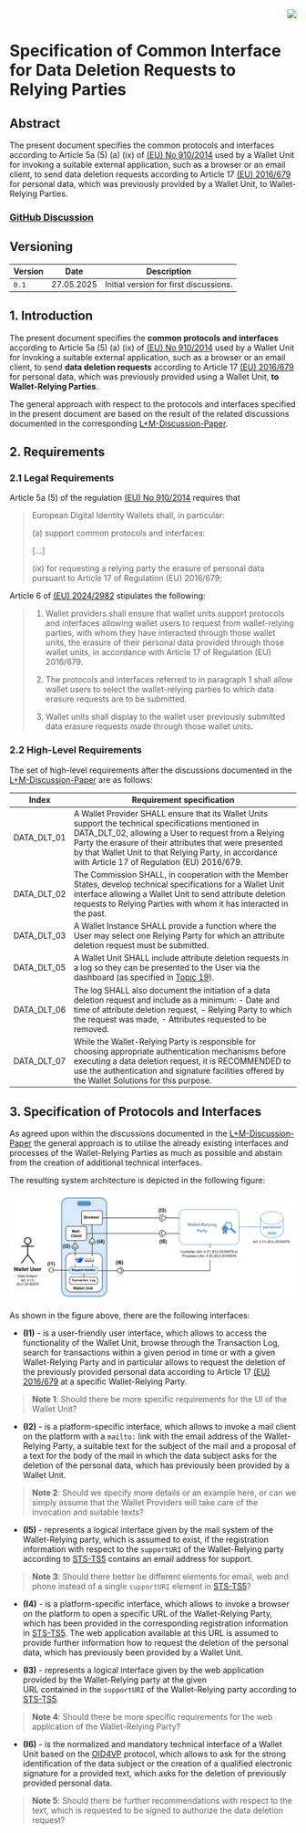 <img align="right" height="50" src="https://raw.githubusercontent.com/eu-digital-identity-wallet/eudi-srv-web-issuing-eudiw-py/34015dc3c6f52529a99e673df1d4fa69d50f7ff5/app/static/ic-logo.svg"/><br/>

# Specification of Common Interface for Data Deletion Requests to Relying Parties

## Abstract

The present document specifies the common protocols and interfaces according to Article 5a (5) (a) (ix) of
[(EU) No 910/2014](http://data.europa.eu/eli/reg/2014/910/2024-10-18) used by a Wallet Unit for invoking a suitable external application, 
such as a browser or an email client, to send data deletion requests according to Article 17
[(EU) 2016/679](http://data.europa.eu/eli/reg/2016/679/oj) for personal data, which was previously
provided by a Wallet Unit, to Wallet-Relying Parties.   

### [GitHub Discussion](https://github.com/eu-digital-identity-wallet/eudi-doc-standards-and-technical-specifications/discussions/categories/technical-specification-discussion)

## Versioning

| Version | Date        | Description                                                                                                                                                                                                                                                           |
|---------|-------------|-----------------------------------------------------------------------------------------------------------------------------------------------------------------------------------------------------------------------------------------------------------------------|
| `0.1`   | 27.05.2025 | Initial version for first discussions.                                                                                                                                                                                                                                |

## 1. Introduction

The present document specifies the **common protocols and interfaces** according to Article 5a (5) (a) (ix) of
[(EU) No 910/2014](http://data.europa.eu/eli/reg/2014/910/2024-10-18) used by a Wallet Unit for invoking a suitable external application,
such as a browser or an email client, to send **data deletion requests** according to Article 17
[(EU) 2016/679](http://data.europa.eu/eli/reg/2016/679/oj) for personal data, which was previously
provided using a Wallet Unit, **to Wallet-Relying Parties**.

The general approach with respect to the protocols and interfaces specified in the present document are 
based on the result of the related discussions documented in the corresponding [L+M-Discussion-Paper](https://github.com/eu-digital-identity-wallet/eudi-doc-architecture-and-reference-framework/blob/main/docs/discussion-topics/l%2Bm-data-deletion-and-reporting-of-wrp-to-dpa.md). 

## 2. Requirements

### 2.1 Legal Requirements

Article 5a (5) of the regulation [(EU) No 910/2014](http://data.europa.eu/eli/reg/2014/910/2024-10-18) requires that 

>European Digital Identity Wallets shall, in particular:
>
>(a) support common protocols and interfaces:
>
> [...]
>
> (ix) for requesting a relying party the erasure of personal data pursuant to Article 17 of Regulation (EU) 2016/679;

Article 6 of [(EU) 2024/2982](http://data.europa.eu/eli/reg_impl/2024/2982/oj) stipulates the following:

>1. Wallet providers shall ensure that wallet units support protocols and interfaces allowing wallet users to request from wallet-relying parties, with whom they have interacted through those wallet units, the erasure of their personal data provided through those wallet units, in accordance with Article 17 of Regulation (EU) 2016/679.
>
>2.   The protocols and interfaces referred to in paragraph 1 shall allow wallet users to select the wallet-relying parties to which data erasure requests are to be submitted.
>
>3.   Wallet units shall display to the wallet user previously submitted data erasure requests made through those wallet units.

### 2.2 High-Level Requirements

The set of high-level requirements after the discussions documented in
the [L+M-Discussion-Paper](https://github.com/eu-digital-identity-wallet/eudi-doc-architecture-and-reference-framework/blob/main/docs/discussion-topics/l%2Bm-data-deletion-and-reporting-of-wrp-to-dpa.md) 
are as follows:

| **Index**              | **Requirement specification**                                                                                                                                                                                                                                                                                                 |
|------------------------|-------------------------------------------------------------------------------------------------------------------------------------------------------------------------------------------------------------------------------------------------------------------------------------------------------------------------------|
| DATA_DLT_01            | A Wallet Provider SHALL ensure that its Wallet Units support the technical specifications mentioned in DATA_DLT_02, allowing a User to request from a Relying Party the erasure of their attributes that were presented by that Wallet Unit to that Relying Party, in accordance with Article 17 of Regulation (EU) 2016/679. |
| DATA_DLT_02            | The Commission SHALL, in cooperation with the Member States, develop technical specifications for a Wallet Unit interface allowing a Wallet Unit to send attribute deletion requests to Relying Parties with whom it has interacted in the past.                                                                              |
| DATA_DLT_03            | A Wallet Instance SHALL provide a function where the User may select one Relying Party for which an attribute deletion request must be submitted.                                                                                                                                                                             |
| DATA_DLT_05            | A Wallet Unit SHALL include attribute deletion requests in a log so they can be presented to the User via the dashboard (as specified in [Topic 19](#a2319-topic-19---user-navigation-requirements-dashboard-logs-for-transparency)).                                                                                         |
| DATA_DLT_06            | The log SHALL also document the initiation of a data deletion request and include as a minimum: - Date and time of attribute deletion request, - Relying Party to which the request was made, - Attributes requested to be removed.                                                                                   |
| DATA_DLT_07        | While the Wallet-Relying Party is responsible for choosing appropriate authentication mechanisms before executing a data deletion request, it is RECOMMENDED to use the authentication and signature facilities offered by the Wallet Solutions for this purpose.                                                         |


## 3. Specification of Protocols and Interfaces

As agreed upon within the discussions documented in the [L+M-Discussion-Paper](https://github.com/eu-digital-identity-wallet/eudi-doc-architecture-and-reference-framework/blob/main/docs/discussion-topics/l%2Bm-data-deletion-and-reporting-of-wrp-to-dpa.md) 
the general approach is to utilise the already existing interfaces and processes of the 
Wallet-Relying Parties as much as possible and abstain from the creation of 
additional technical interfaces.

The resulting system architecture is depicted in the following figure:

![Overview](img/ts7-architecture.svg) 

As shown in the figure above, there are the following interfaces:

* **(I1)** - is a user-friendly user interface, which allows to access the functionality of the Wallet Unit, 
  browse through the Transaction Log, search for transactions within a given period in time or with a given Wallet-Relying Party 
  and in particular allows to request the deletion of the previously provided personal data according to Article 17
  [(EU) 2016/679](http://data.europa.eu/eli/reg/2016/679/oj) at a specific Wallet-Relying Party.

> **Note 1**: Should there be more specific requirements for the UI of the Wallet Unit?

* **(I2)** - is a platform-specific interface, which allows to invoke a mail client on the platform with a 
  ``mailto:`` link with the email address of the Wallet-Relying Party, a suitable text for the subject of the mail 
  and a proposal of a text for the body of the mail in which the data subject asks for the deletion of the personal data, 
  which has previously been provided by a Wallet Unit.

> **Note 2**: Should we specify more details or an example here, or can we simply assume that the Wallet Providers will take care
> of the invocation and suitable texts?

* **(I5)** - represents a logical interface given by the mail system of the Wallet-Relying party, which is 
  assumed to exist, if the registration information with respect to the ``supportURI`` of the Wallet-Relying party according to [STS-TS5](https://github.com/eu-digital-identity-wallet/eudi-doc-standards-and-technical-specifications/blob/main/docs/technical-specifications/ts5-common-formats-and-api-for-rp-registration-information.md) 
  contains an email address for support. 

> **Note 3**: Should there better be different elements for email, web and phone instead of a single ``supportURI`` element in 
> [STS-TS5](https://github.com/eu-digital-identity-wallet/eudi-doc-standards-and-technical-specifications/blob/main/docs/technical-specifications/ts5-common-formats-and-api-for-rp-registration-information.md)? 

* **(I4)** - is a platform-specific interface, which allows to invoke a browser on the platform to open a specific 
  URL of the Wallet-Relying Party, which has been provided in the corresponding registration information in 
  [STS-TS5](https://github.com/eu-digital-identity-wallet/eudi-doc-standards-and-technical-specifications/blob/main/docs/technical-specifications/ts5-common-formats-and-api-for-rp-registration-information.md). 
  The web application available at this URL is assumed to provide further information how to request the 
  deletion of the personal data, which has previously been provided by a Wallet Unit.

* **(I3)** - represents a logical interface given by the web application provided by the Wallet-Relying party at the given  
  URL contained in the ``supportURI`` of the Wallet-Relying party according to [STS-TS5](https://github.com/eu-digital-identity-wallet/eudi-doc-standards-and-technical-specifications/blob/main/docs/technical-specifications/ts5-common-formats-and-api-for-rp-registration-information.md).

> **Note 4**: Should there be more specific requirements for the web application of the Wallet-Relying Party?

* **(I6)** - is the normalized and mandatory technical interface of a Wallet Unit based on the [OID4VP](https://openid.net/specs/openid-4-verifiable-presentations-1_0.html) protocol, 
  which allows to ask for the strong identification of the data subject or the creation of a qualified electronic signature for a provided
  text, which asks for the deletion of previously provided personal data.   

> **Note 5**: Should there be further recommendations with respect to the text, which is requested to be signed to authorize the data deletion request?
